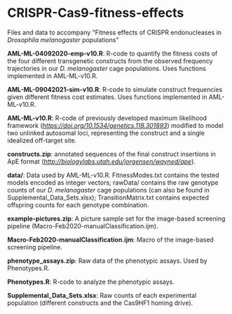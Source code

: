 # CRISPR-Cas9-fitness-effects
Files and data to accompany "Fitness effects of CRISPR endonucleases in *Drosophila melanogaster* populations"

**AML-ML-04092020-emp-v10.R**: R-code to quantify the fitness costs of the four different transgenetic constructs from the observed frequency trajectories in our *D. melanogaster* cage populations. Uses functions implemented in AML-ML-v10.R.

**AML-ML-09042021-sim-v10.R**: R-code to simulate construct frequencies given different fitness cost estimates. Uses functions implemented in AML-ML-v10.R.

**AML-ML-v10.R**: R-code of previously developed maximum likelihood framework (*https://doi.org/10.1534/genetics.118.301893*) modified to model two unlinked autosomal loci, representing the construct and a single idealized off-target site. 

**constructs.zip**: annotated sequences of the final construct insertions in ApE format (*http://biologylabs.utah.edu/jorgensen/wayned/ape*).

**data/**: Data used by AML-ML-v10.R. FitnessModes.txt contains the tested models encoded as integer vectors; rawData/ contains the raw genotype counts of our *D. melanogaster* cage populations (can also be found in Supplemental_Data_Sets.xlsx); TransitionMatrix.txt contains expected offspring counts for each genotype combination.

**example-pictures.zip**: A picture sample set for the image-based screening pipeline (Macro-Feb2020-manualClassification.ijm).

**Macro-Feb2020-manualClassification.ijm**: Macro of the image-based screening pipeline. 

**phenotype_assays.zip**: Raw data of the phenotypic assays. Used by Phenotypes.R.

**Phenotypes.R**: R-code to analyze the phenotypic assays.

**Supplemental_Data_Sets.xlsx**: Raw counts of each experimental population (different constructs and the Cas9HF1 homing drive). 
